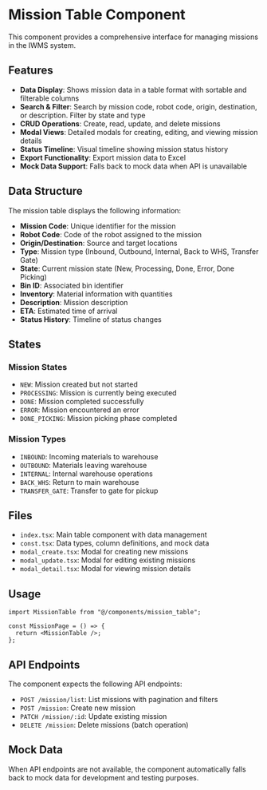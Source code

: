 # Mission Table Component

This component provides a comprehensive interface for managing missions in the IWMS system.

## Features

- **Data Display**: Shows mission data in a table format with sortable and filterable columns
- **Search & Filter**: Search by mission code, robot code, origin, destination, or description. Filter by state and type
- **CRUD Operations**: Create, read, update, and delete missions
- **Modal Views**: Detailed modals for creating, editing, and viewing mission details
- **Status Timeline**: Visual timeline showing mission status history
- **Export Functionality**: Export mission data to Excel
- **Mock Data Support**: Falls back to mock data when API is unavailable

## Data Structure

The mission table displays the following information:

- **Mission Code**: Unique identifier for the mission
- **Robot Code**: Code of the robot assigned to the mission
- **Origin/Destination**: Source and target locations
- **Type**: Mission type (Inbound, Outbound, Internal, Back to WHS, Transfer Gate)
- **State**: Current mission state (New, Processing, Done, Error, Done Picking)
- **Bin ID**: Associated bin identifier
- **Inventory**: Material information with quantities
- **Description**: Mission description
- **ETA**: Estimated time of arrival
- **Status History**: Timeline of status changes

## States

### Mission States
- `NEW`: Mission created but not started
- `PROCESSING`: Mission is currently being executed
- `DONE`: Mission completed successfully
- `ERROR`: Mission encountered an error
- `DONE_PICKING`: Mission picking phase completed

### Mission Types
- `INBOUND`: Incoming materials to warehouse
- `OUTBOUND`: Materials leaving warehouse
- `INTERNAL`: Internal warehouse operations
- `BACK_WHS`: Return to main warehouse
- `TRANSFER_GATE`: Transfer to gate for pickup

## Files

- `index.tsx`: Main table component with data management
- `const.tsx`: Data types, column definitions, and mock data
- `modal_create.tsx`: Modal for creating new missions
- `modal_update.tsx`: Modal for editing existing missions
- `modal_detail.tsx`: Modal for viewing mission details

## Usage

```tsx
import MissionTable from "@/components/mission_table";

const MissionPage = () => {
  return <MissionTable />;
};
```

## API Endpoints

The component expects the following API endpoints:

- `POST /mission/list`: List missions with pagination and filters
- `POST /mission`: Create new mission
- `PATCH /mission/:id`: Update existing mission
- `DELETE /mission`: Delete missions (batch operation)

## Mock Data

When API endpoints are not available, the component automatically falls back to mock data for development and testing purposes.